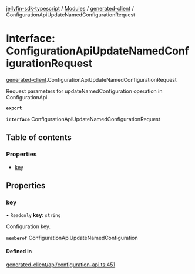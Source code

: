 [jellyfin-sdk-typescript](../README.md) / [Modules](../modules.md) / [generated-client](../modules/generated_client.md) / ConfigurationApiUpdateNamedConfigurationRequest

# Interface: ConfigurationApiUpdateNamedConfigurationRequest

[generated-client](../modules/generated_client.md).ConfigurationApiUpdateNamedConfigurationRequest

Request parameters for updateNamedConfiguration operation in ConfigurationApi.

**`export`**

**`interface`** ConfigurationApiUpdateNamedConfigurationRequest

## Table of contents

### Properties

- [key](generated_client.ConfigurationApiUpdateNamedConfigurationRequest.md#key)

## Properties

### key

• `Readonly` **key**: `string`

Configuration key.

**`memberof`** ConfigurationApiUpdateNamedConfiguration

#### Defined in

[generated-client/api/configuration-api.ts:451](https://github.com/thornbill/jellyfin-sdk-typescript/blob/46678c1/src/generated-client/api/configuration-api.ts#L451)

